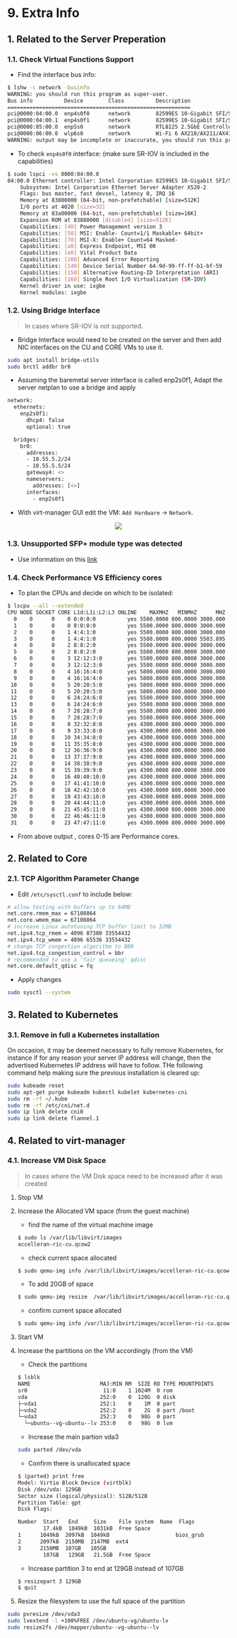 # 9. Extra Info

## **1. Related to the Server Preperation**

### 1.1. Check Virtual Functions Support

- Find the interface bus info:

```bash
$ lshw -c network -businfo
WARNING: you should run this program as super-user.
Bus info          Device        Class          Description
==========================================================
pci@0000:04:00.0  enp4s0f0      network        82599ES 10-Gigabit SFI/SFP+ Network Connection
pci@0000:04:00.1  enp4s0f1      network        82599ES 10-Gigabit SFI/SFP+ Network Connection
pci@0000:05:00.0  enp5s0        network        RTL8125 2.5GbE Controller
pci@0000:06:00.0  wlp6s0        network        Wi-Fi 6 AX210/AX211/AX411 160MHz
WARNING: output may be incomplete or inaccurate, you should run this program as super-user.
```

- To check `enp4s0f0` interface: (make sure SR-IOV is included in the capabilities)

```bash
$ sudo lspci -vs 0000:04:00.0
04:00.0 Ethernet controller: Intel Corporation 82599ES 10-Gigabit SFI/SFP+ Network Connection (rev 01)
	Subsystem: Intel Corporation Ethernet Server Adapter X520-2
	Flags: bus master, fast devsel, latency 0, IRQ 16
	Memory at 83800000 (64-bit, non-prefetchable) [size=512K]
	I/O ports at 4020 [size=32]
	Memory at 83a00000 (64-bit, non-prefetchable) [size=16K]
	Expansion ROM at 83880000 [disabled] [size=512K]
	Capabilities: [40] Power Management version 3
	Capabilities: [50] MSI: Enable- Count=1/1 Maskable+ 64bit+
	Capabilities: [70] MSI-X: Enable+ Count=64 Masked-
	Capabilities: [a0] Express Endpoint, MSI 00
	Capabilities: [e0] Vital Product Data
	Capabilities: [100] Advanced Error Reporting
	Capabilities: [140] Device Serial Number 64-9d-99-ff-ff-b1-bf-59
	Capabilities: [150] Alternative Routing-ID Interpretation (ARI)
	Capabilities: [160] Single Root I/O Virtualization (SR-IOV)
	Kernel driver in use: ixgbe
	Kernel modules: ixgbe
```


### 1.2. Using Bridge Interface

> In cases where SR-IOV is not supported.
- Bridge Interface would need to be created on the server and then add NIC interfaces on the CU and CORE VMs to use it.

```bash
sudo apt install bridge-utils
sudo brctl addbr br0
```
- Assuming the baremetal server interface is called enp2s0f1, Adapt the server netplan to use a bridge and apply
```bash
network:
  ethernets:
    enp2s0f1:
      dhcp4: false
      optional: true

  bridges:
    br0:
      addresses: 
      - 10.55.5.2/24
      - 10.55.5.5/24
      gateway4: <>
      nameservers: 
        addresses: [<>]
      interfaces:
        - enp2s0f1
```
- With virt-manager GUI edit the VM: `Add Hardware` -> `Network`.
<p align="center">
  <img src="bridge_interface.png">
</p>


### 1.3. Unsupported SFP+ module type was detected
- Use information on this [link](https://www.serveradminz.com/blog/unsupported-sfp-linux/)


### 1.4. Check Performance VS Efficiency cores

- To plan the CPUs and decide on which to be isolated:

```bash
$ lscpu --all --extended
CPU NODE SOCKET CORE L1d:L1i:L2:L3 ONLINE    MAXMHZ   MINMHZ      MHZ
  0    0      0    0 0:0:0:0          yes 5500.0000 800.0000 3000.000
  1    0      0    0 0:0:0:0          yes 5500.0000 800.0000 3000.000
  2    0      0    1 4:4:1:0          yes 5500.0000 800.0000 3000.000
  3    0      0    1 4:4:1:0          yes 5500.0000 800.0000 5503.895
  4    0      0    2 8:8:2:0          yes 5500.0000 800.0000 3000.000
  5    0      0    2 8:8:2:0          yes 5500.0000 800.0000 3000.000
  6    0      0    3 12:12:3:0        yes 5500.0000 800.0000 3000.000
  7    0      0    3 12:12:3:0        yes 5500.0000 800.0000 3000.000
  8    0      0    4 16:16:4:0        yes 5800.0000 800.0000 3000.000
  9    0      0    4 16:16:4:0        yes 5800.0000 800.0000 3000.000
 10    0      0    5 20:20:5:0        yes 5800.0000 800.0000 3000.000
 11    0      0    5 20:20:5:0        yes 5800.0000 800.0000 3000.000
 12    0      0    6 24:24:6:0        yes 5500.0000 800.0000 3000.000
 13    0      0    6 24:24:6:0        yes 5500.0000 800.0000 3000.000
 14    0      0    7 28:28:7:0        yes 5500.0000 800.0000 3000.000
 15    0      0    7 28:28:7:0        yes 5500.0000 800.0000 3000.000
 16    0      0    8 32:32:8:0        yes 4300.0000 800.0000 3000.000
 17    0      0    9 33:33:8:0        yes 4300.0000 800.0000 3000.000
 18    0      0   10 34:34:8:0        yes 4300.0000 800.0000 3000.000
 19    0      0   11 35:35:8:0        yes 4300.0000 800.0000 3000.000
 20    0      0   12 36:36:9:0        yes 4300.0000 800.0000 3000.000
 21    0      0   13 37:37:9:0        yes 4300.0000 800.0000 3000.000
 22    0      0   14 38:38:9:0        yes 4300.0000 800.0000 3000.000
 23    0      0   15 39:39:9:0        yes 4300.0000 800.0000 3000.000
 24    0      0   16 40:40:10:0       yes 4300.0000 800.0000 3000.000
 25    0      0   17 41:41:10:0       yes 4300.0000 800.0000 3000.000
 26    0      0   18 42:42:10:0       yes 4300.0000 800.0000 3000.000
 27    0      0   19 43:43:10:0       yes 4300.0000 800.0000 3000.000
 28    0      0   20 44:44:11:0       yes 4300.0000 800.0000 3000.000
 29    0      0   21 45:45:11:0       yes 4300.0000 800.0000 3000.000
 30    0      0   22 46:46:11:0       yes 4300.0000 800.0000 3000.000
 31    0      0   23 47:47:11:0       yes 4300.0000 800.0000 3000.000
```

- From above output , cores 0-15 are Performance cores.


## **2. Related to Core**

### 2.1. TCP Algorithm Parameter Change

- Edit `/etc/sysctl.conf` to include below:

```bash
# allow testing with buffers up to 64MB
net.core.rmem_max = 67108864
net.core.wmem_max = 67108864
# increase Linux autotuning TCP buffer limit to 32MB
net.ipv4.tcp_rmem = 4096 87380 33554432
net.ipv4.tcp_wmem = 4096 65536 33554432
# change TCP congestion algorithm to BBR
net.ipv4.tcp_congestion_control = bbr
# recommended to use a 'fair queueing' qdisc
net.core.default_qdisc = fq
```

- Apply changes
```bash
sudo sysctl --system 
```


## **3. Related to Kubernetes**

### 3.1. Remove in full a Kubernetes installation

On occasion, it may be deemed necessary to fully remove Kubernetes, for instance if for any reason your server IP address will change, then the advertised Kubernetes IP address will have to follow. THe following command help making sure the previous installation is cleared up: 

``` bash 
sudo kubeadm reset
sudo apt-get purge kubeadm kubectl kubelet kubernetes-cni
sudo rm -rf ~/.kube
sudo rm -rf /etc/cni/net.d
sudo ip link delete cni0
sudo ip link delete flannel.1
```

## **4. Related to virt-manager**

### 4.1. Increase VM Disk Space
> In cases where the VM Disk space need to be increased after it was created

1. Stop VM
2. Increase the Allocated VM space (from the guest machine)
    - find the name of the virtual machine image

    ```bash
    $ sudo ls /var/lib/libvirt/images
    accelleran-ric-cu.qcow2
    ```

    - check current space allocated

    ```bash
    $ sudo qemu-img info /var/lib/libvirt/images/accelleran-ric-cu.qcow2
    ```

    - To add 20GB of space

    ```bash
    $ sudo qemu-img resize  /var/lib/libvirt/images/accelleran-ric-cu.qcow2 +20G
    ```

    - confirm current space allocated

    ```bash
    $ sudo qemu-img info /var/lib/libvirt/images/accelleran-ric-cu.qcow2
    ```

3. Start VM
4. Increase the partitions on the VM accordingly (from the VM)
    -  Check the partitions

    ```bash
    $ lsblk
    NAME                      MAJ:MIN RM  SIZE RO TYPE MOUNTPOINTS
    sr0                        11:0    1 1024M  0 rom  
    vda                       252:0    0  120G  0 disk 
    ├─vda1                    252:1    0    1M  0 part 
    ├─vda2                    252:2    0    2G  0 part /boot
    └─vda3                    252:3    0   98G  0 part 
      └─ubuntu--vg-ubuntu--lv 253:0    0   98G  0 lvm
    ```

    -  Increase the main partion vda3

    ```bash
    sudo parted /dev/vda
    ```

    -  Confirm there is unallocated space

    ```bash
    $ (parted) print free                                                       
    Model: Virtio Block Device (virtblk)
    Disk /dev/vda: 129GB
    Sector size (logical/physical): 512B/512B
    Partition Table: gpt
    Disk Flags: 

    Number  Start   End     Size    File system  Name  Flags
            17.4kB  1049kB  1031kB  Free Space
    1      1049kB  2097kB  1049kB                     bios_grub
    2      2097kB  2150MB  2147MB  ext4
    3      2150MB  107GB   105GB
            107GB   129GB   21.5GB  Free Space
    ```

    -  Increase partition 3 to end at 129GB instead of 107GB

    ```bash
    $ resizepart 3 129GB
    $ quit
    ```

5. Resize the filesystem to use the full space of the partition

```bash
sudo pvresize /dev/vda3
sudo lvextend -l +100%FREE /dev/ubuntu-vg/ubuntu-lv
sudo resize2fs /dev/mapper/ubuntu--vg-ubuntu--lv
```